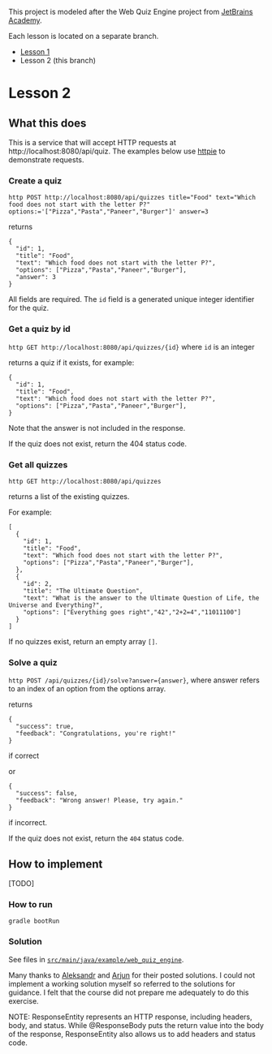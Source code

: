 This project is modeled after the Web Quiz Engine project from [JetBrains Academy](https://hyperskill.org/).

Each lesson is located on a separate branch.

- [Lesson 1](https://github.com/nantrinh/web_quiz_engine/tree/lesson_1)
- Lesson 2 (this branch)

# Lesson 2

## What this does

This is a service that will accept HTTP requests at http://localhost:8080/api/quiz.
The examples below use [httpie](https://httpie.org/) to demonstrate requests.

### Create a quiz

`http POST http://localhost:8080/api/quizzes title="Food" text="Which food does not start with the letter P?" options:='["Pizza","Pasta","Paneer","Burger"]' answer=3`

returns

```
{
  "id": 1,
  "title": "Food",
  "text": "Which food does not start with the letter P?",
  "options": ["Pizza","Pasta","Paneer","Burger"],
  "answer": 3
}
```

All fields are required.
The `id` field is a generated unique integer identifier for the quiz.

### Get a quiz by id

`http GET http://localhost:8080/api/quizzes/{id}` where `id` is an integer

returns a quiz if it exists, for example:

```
{
  "id": 1,
  "title": "Food",
  "text": "Which food does not start with the letter P?",
  "options": ["Pizza","Pasta","Paneer","Burger"],
}
```

Note that the answer is not included in the response.

If the quiz does not exist, return the 404 status code.

### Get all quizzes

`http GET http://localhost:8080/api/quizzes`

returns a list of the existing quizzes.

For example:

```
[
  {
    "id": 1,
    "title": "Food",
    "text": "Which food does not start with the letter P?",
    "options": ["Pizza","Pasta","Paneer","Burger"],
  },
  {
    "id": 2,
    "title": "The Ultimate Question",
    "text": "What is the answer to the Ultimate Question of Life, the Universe and Everything?",
    "options": ["Everything goes right","42","2+2=4","11011100"]
  }
]
```

If no quizzes exist, return an empty array `[]`.

### Solve a quiz

`http POST /api/quizzes/{id}/solve?answer={answer}`, where answer refers to an index of an option from the options array.

returns

```
{
  "success": true,
  "feedback": "Congratulations, you're right!"
}
```

if correct

or

```
{
  "success": false,
  "feedback": "Wrong answer! Please, try again."
}
```

if incorrect.

If the quiz does not exist, return the `404` status code.

## How to implement

[TODO]

### How to run

`gradle bootRun`

### Solution

See files in [`src/main/java/example/web_quiz_engine`](https://github.com/nantrinh/web_quiz_engine/tree/lesson_2/src/main/java/example/web_quiz_engine).

Many thanks to [Aleksandr](https://hyperskill.org/profile/1948858) and [Arjun](https://hyperskill.org/profile/45563522) for their posted solutions. I could not implement a working solution myself so referred to the solutions for guidance. I felt that the course did not prepare me adequately to do this exercise.

NOTE: ResponseEntity represents an HTTP response, including headers, body, and status. While @ResponseBody puts the return value into the body of the response, ResponseEntity also allows us to add headers and status code.
